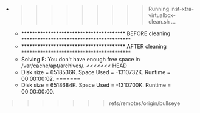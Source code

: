 * >>>>>>>>> Running inst-xtra-virtualbox-clean.sh ...
  * ***************************************  BEFORE cleaning  *****************************************
  * ***************************************  AFTER cleaning  *****************************************
  * Solving E: You don't have enough free space in /var/cache/apt/archives/.
<<<<<<< HEAD
  * Disk size = 6518536K. Space Used = -1310732K. Runtime = 00:00:00:02.
=======
  * Disk size = 6518684K. Space Used = -1310700K. Runtime = 00:00:00:00.
>>>>>>> refs/remotes/origin/bullseye
